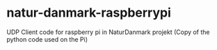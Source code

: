 # natur-danmark-raspberrypi
UDP Client code for raspberry pi in NaturDanmark projekt (Copy of the python code used on the Pi)
